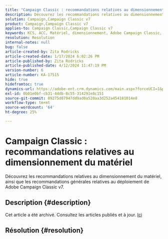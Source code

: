 ```yaml
---
title: "Campaign Classic : recommandations relatives au dimensionnement du matériel"
description: Découvrez les recommandations relatives au dimensionnement du matériel pour Adobe Campaign Classic v7.
solution: Campaign,Campaign Classic v7
product: Campaign,Campaign Classic v7
applies-to: Campaign Classic,Campaign Classic v7
keywords: KCS, ACC, Matériel, dimensionnement, Adobe Campaign Classic, Adobe Campaign Classic v7, recommandations, bonnes pratiques
resolution: Resolution
internal-notes: null
bug: false
article-created-by: Zita Rodricks
article-created-date: 1/17/2024 6:02:26 PM
article-published-by: Zita Rodricks
article-published-date: 4/12/2024 11:47:19 PM
version-number: 6
article-number: KA-17515
hide: true
hidefromtoc: true
dynamics-url: https://adobe-ent.crm.dynamics.com/main.aspx?forceUCI=1&pagetype=entityrecord&etn=knowledgearticle&id=d9e20f8f-62b5-ee11-a569-6045bd006239
exl-id: 0b01e0bf-cb31-4ddb-8c55-314291e8c151
source-git-commit: 09275d07947dd9ad0a520aa3d252a454181014e8
workflow-type: tm+mt
source-wordcount: '64'
ht-degree: 25%

---
```


# Campaign Classic : recommandations relatives au dimensionnement du matériel


Découvrez les recommandations relatives au dimensionnement du matériel, ainsi que les recommandations générales relatives au déploiement de Adobe Campaign Classic v7.

## Description {#description}

Cet article a été archivé. Consultez les articles publiés et à jour. [Ici](https://experienceleague.adobe.com/search.html?lang=fr#sort=relevancy)

## Résolution {#resolution}
